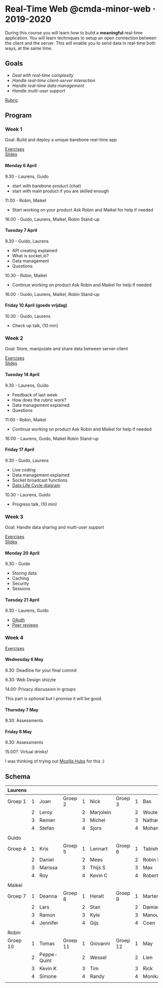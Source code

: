 # Real-Time Web @cmda-minor-web · 2019-2020

During this course you will learn how to build a **meaningful** real-time application. You will learn techniques to setup an open connection between the client and the server. This will enable you to send data in real-time both ways, at the same time.

## Goals
- _Deal with real-time complexity_
- _Handle real-time client-server interaction_
- _Handle real-time data management_
- _Handle multi-user support_

[Rubric][rubric]


## Program

### Week 1
Goal: Build and deploy a unique barebone real-time app  

[Exercises](https://github.com/cmda-minor-web/real-time-web-1920/blob/master/course/week-1.md)    
[Slides](https://docs.google.com/presentation/d/1Q_2EpEnW53G-DiRYtfp1VRYHdLJYJ7bjoLxAWhGbW-0/edit?usp=sharing)  


#### Monday 6 April
9.30 - Laurens, Guido
* start with barebone product (chat)
* start with main product if you are skilled enough

11.00 - Robin, Maikel
* Start working on your product
Ask Robin and Maikel for help if needed

16.00 - Guido, Laurens, Maikel, Robin
Stand-up

#### Tuesday 7 April
9.30 - Guido, Laurens
* API creating explained
* What is socket.io?
* Data management
* Questions

10.30 - Robin, Maikel
* Continue working on product
Ask Robin and Maikel for help if needed

16.00 - Guido, Laurens, Maikel, Robin
Stand-up

#### Friday 10 April (goede vrijdag)
10.30 - Guido, Laurens
* Check up talk, (10 min)

### Week 2
Goal: Store, manipulate and share data between server-client   

[Exercises](https://github.com/cmda-minor-web/real-time-web-1920/blob/master/course/week-2.md)    
[Slides](https://docs.google.com/presentation/d/1p_P-rciWJQ2BMgveOYNTcwEJHh1yxB1-HqKZhiD8kkk/edit?usp=sharing)


#### Tuesday 14 April
9.30 - Laurens, Guido
* Feedback of last week
* How does the rubric work?
* Data management explained
* Questions

11:00 - Robin, Maikel
* Continue working on product
Ask Robin and Maikel for help if needed

16:00 - Laurens, Guido, Maikel Robin
Stand-up

#### Friday 17 April
9.30 - Guido, Laurens

* Live coding
* Data management explained
* Socket broadcast functions
* [Data Life Cycle diagram](https://docs.google.com/presentation/d/1YcVYtLqdA66Wo--VtW7bGDcfk63k7TgSIrQg1IFWDdk/edit?usp=sharing)

10.30 - Laurens, Guido
* Progress talk, (10 min)

### Week 3
Goal: Handle data sharing and multi-user support 

[Exercises](https://github.com/cmda-minor-web/real-time-web-1920/blob/master/course/week-3.md)  
[Slides](https://drive.google.com/open?id=19GE6r1jha3gX-uhQI0NIv09klTT45BihuELqZSEa2_8)


#### Monday 20 April
9.30 - Guido
* Storing data
* Caching
* Security
* Sessions

#### Tuesday 21 April
9.30 - Laurens, Guido
* [OAuth](https://docs.google.com/presentation/d/1TDArdo3w8pIQbpGK9ASKabLpYfqnHL2gAkiAOZHgHBA/edit?usp=sharing)
* [Peer reviews](https://github.com/cmda-minor-web/real-time-web-1920/blob/master/course/peer-review.md)

### Week 4

[Exercises](https://github.com/cmda-minor-web/real-time-web-1920/blob/master/course/week-4.md)  

#### Wednesday 6 May
9.30: Deadline for your final commit

9.30: Web Design shizzle

14.00: Privacy discussion in groups

This part is optional but I promise it will be good.

#### Thursday 7 May
9.30: Assessments 

#### Friday 8 May
9.30: Assessments

15.00?: Virtual drinks!

I was thinking of trying out [Mozilla Hubs](https://hubs.mozilla.com/#/) for this :)


## Schema

| Laurens  |   |             |          |   |           |          |   |          |
|----------|---|-------------|----------|---|-----------|----------|---|----------|
| Groep 1  | 1 | Joan        | Groep 2  | 1 | Nick      | Groep 3  | 1 | Bas      |
|          | 2 | Leroy       |          | 2 | Marjolein |          | 2 | Wouter   |
|          | 3 | Reinier     |          | 3 | Michel    |          | 3 | Nathan   |
|          | 4 | Stefan      |          | 4 | Sjors     |          | 4 | Mohammad |
|          |   |             |          |   |           |          |   |          |
| Guido    |   |             |          |   |           |          |   |          |
| Groep 4  | 1 | Kris        | Groep 5  | 1 | Lennart   | Groep 6  | 1 | Tabish   |
|          | 2 | Daniel      |          | 2 | Mees      |          | 2 | Robin F  |
|          | 3 | Marissa     |          | 3 | Thijs S   |          | 3 | Max      |
|          | 4 | Roy         |          | 4 | Kevin C   |          | 4 | Robert   |
|          |   |             |          |   |           |          |   |          |
| Maikel   |   |             |          |   |           |          |   |          |
| Groep 7  | 1 | Deanna      | Groep 8  | 1 | Heralt    | Groep 9  | 1 | Marten   |
|          | 2 | Lars        |          | 2 | Stan      |          | 2 | Damian   |
|          | 3 | Ramon       |          | 3 | Kyle      |          | 3 | Manouk   |
|          | 4 | Jennifer    |          | 4 | Gijs      |          | 4 | Coen     |
|          |   |             |          |   |           |          |   |          |
| Robin    |   |             |          |   |           |          |   |          |
| Groep 10 | 1 | Tomas       | Groep 11 | 1 | Giovanni  | Groep 12 | 1 | May      |
|          | 2 | Peppe-Quint |          | 2 | Wessel    |          | 2 | Lien     |
|          | 3 | Kevin K     |          | 3 | Tim       |          | 3 | Rick     |
|          | 4 | Simone      |          | 4 | Randy     |          | 4 | Monika   |
|          |   |             |          |   |           |          |   |          |

<!-- Add a link to your live demo in Github Pages 🌐-->

<!-- ☝️ replace this description with a description of your own work -->

<!-- replace the code in the /docs folder with your own, so you can showcase your work with GitHub Pages 🌍 -->

<!-- Add a nice image here at the end of the week, showing off your shiny frontend 📸 -->

<!-- Maybe a table of contents here? 📚 -->

<!-- How about a section that describes how to install this project? 🤓 -->

<!-- ...but how does one use this project? What are its features 🤔 -->

<!-- What external data source is featured in your project and what are its properties 🌠 -->

<!-- This would be a good place for your data life cycle ♻️-->

<!-- Maybe a checklist of done stuff and stuff still on your wishlist? ✅ -->

<!-- How about a license here? 📜  -->

[rubric]: https://docs.google.com/spreadsheets/d/e/2PACX-1vTjLC7HzQngsRCmkxTGWvKkkH1JuA5KivKdky_9dzr1zzghARw4-ldQW_tWO3zpxT7ZQC7SpiUa0q2z/pubhtml?gid=0&single=true
